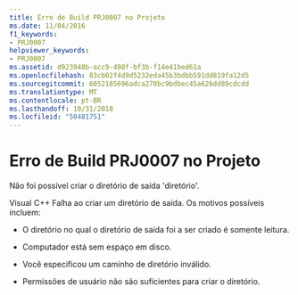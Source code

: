 ```yaml
---
title: Erro de Build PRJ0007 no Projeto
ms.date: 11/04/2016
f1_keywords:
- PRJ0007
helpviewer_keywords:
- PRJ0007
ms.assetid: d923948b-acc9-498f-bf3b-f14e41bed61a
ms.openlocfilehash: 83cb02f4d9d5232eda45b3bdbb591dd819fa12d5
ms.sourcegitcommit: 6052185696adca270bc9bdbec45a626dd89cdcdd
ms.translationtype: MT
ms.contentlocale: pt-BR
ms.lasthandoff: 10/31/2018
ms.locfileid: "50481751"
---
```

# <a name="project-build-error-prj0007"></a>Erro de Build PRJ0007 no Projeto

Não foi possível criar o diretório de saída 'diretório'.

Visual C++ Falha ao criar um diretório de saída. Os motivos possíveis incluem:

- O diretório no qual o diretório de saída foi a ser criado é somente leitura.

- Computador está sem espaço em disco.

- Você especificou um caminho de diretório inválido.

- Permissões de usuário não são suficientes para criar o diretório.